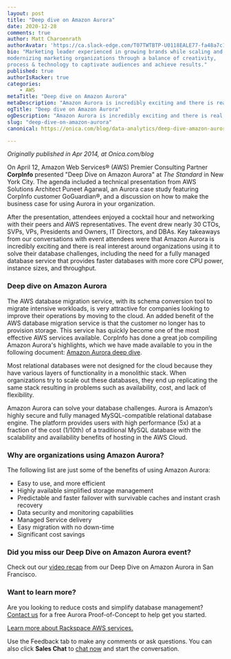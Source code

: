 ```yaml
---
layout: post
title: "Deep dive on Amazon Aurora"
date: 2020-12-28
comments: true
author: Matt Charoenrath
authorAvatar: 'https://ca.slack-edge.com/T07TWTBTP-U0118EALE77-fa48a7c11b02-72'
bio: "Marketing leader experienced in growing brands while scaling and 
modernizing marketing organizations through a balance of creativity, 
process & technology to captivate audiences and achieve results."
published: true
authorIsRacker: true
categories:
    - AWS
metaTitle: "Deep dive on Amazon Aurora"
metaDescription: "Amazon Aurora is incredibly exciting and there is real interest around organizations using it to solve their database challenges."
ogTitle: "Deep dive on Amazon Aurora"
ogDescription: "Amazon Aurora is incredibly exciting and there is real interest around organizations using it to solve their database challenges."
slug: "deep-dive-on-amazon-aurora"
canonical: https://onica.com/blog/data-analytics/deep-dive-amazon-aurora/

---
```


*Originally published in Apr 2014, at Onica.com/blog*

On April 12, Amazon Web Services&reg; (AWS) Premier Consulting Partner
**CorpInfo** presented "Deep Dive on Amazon Aurora" at *The Standard*
in New York City. The agenda included a technical presentation from
AWS Solutions Architect Puneet Agarwal, an Aurora case study featuring
CorpInfo customer GoGuardian&reg;, and a discussion on how to make
the business case for using Aurora in your organization. 

<!--more-->

After the presentation, attendees enjoyed a cocktail hour and networking
with their peers and AWS representatives. The event drew nearly 30
CTOs, SVPs, VPs, Presidents and Owners, IT Directors, and DBAs. Key
takeaways from our conversations with event attendees were that
Amazon Aurora is incredibly exciting and there is real interest around
organizations using it to solve their database challenges, including
the need for a fully managed database service that provides faster databases
with more core CPU power, instance sizes, and throughput. 

### Deep dive on Amazon Aurora

The AWS database migration service, with its schema conversion tool to
migrate intensive workloads, is very attractive for companies looking
to improve their operations by moving to the cloud. An added benefit of
the AWS database migration service is that the customer no longer has to
provision storage. This service has quickly become one of the most
effective AWS services available. CorpInfo has done a great
job compiling Amazon Aurora's highlights, which we have made
available to you in the following document:
[Amazon Aurora deep dive](https://s3-us-west-1.amazonaws.com/corpinfowebsiteuploads/content/uploads/2016/04/14120846/Deep-Dive-on-Amazon-Aurora.pdf). 

Most relational databases were not designed for the cloud because they 
have various layers of functionality in a monolithic stack. When organizations
try to scale out these databases, they end up replicating the same
stack resulting in problems such as availability, cost, and lack 
of flexibility.

Amazon Aurora can solve your database challenges. Aurora is Amazon’s highly
secure and fully managed MySQL-compatible relational database engine. The
platform provides users with high performance (5x) at a fraction of the cost
(1/10th) of a traditional MySQL database with the scalability and
availability benefits of hosting in the AWS Cloud.

### Why are organizations using Amazon Aurora?

The following list are just some of the benefits of using Amazon Aurora:

- Easy to use, and more efficient
- Highly available simplified storage management
- Predictable and faster failover with survivable caches and instant crash recovery
- Data security and monitoring capabilities
- Managed Service delivery
- Easy migration with no down-time
- Significant cost savings

### Did you miss our Deep Dive on Amazon Aurora event?

Check out our
[video recap](https://www.youtube.com/watch?v=SRQOc29RLU0&feature=youtu.be&ab_channel=CorpInfo)
from our Deep Dive on Amazon Aurora in San Francisco.

### Want to learn more?

Are you looking to reduce costs and simplify database management?
[Contact us](https://onica.com/contact/) for a free Aurora Proof-of-Concept to help get you started.

<a class="cta teal" id="cta" href="https://www.rackspace.com/cloud/aws">Learn more about Rackspace AWS services.</a>

Use the Feedback tab to make any comments or ask questions. You can also click
**Sales Chat** to [chat now](https://www.rackspace.com/) and start the conversation.

